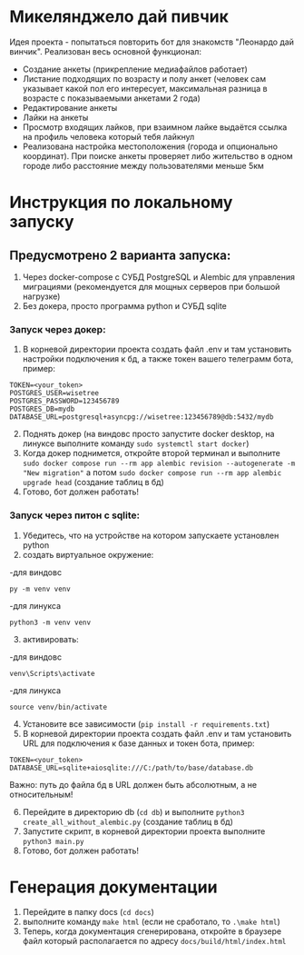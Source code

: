 # Микелянджело дай пивчик

Идея проекта - попытаться повторить бот для знакомств "Леонардо дай винчик". Реализован весь основной функционал:
- Создание анкеты (прикрепление медиафайлов работает)
- Листание подходящих по возрасту и полу анкет (человек сам указывает какой пол его интересует, максимальная разница в возрасте с показываемыми анкетами 2 года)
- Редактирование анкеты
- Лайки на анкеты
- Просмотр входящих лайков, при взаимном лайке выдаётся ссылка на профиль человека который тебя лайкнул
- Реализована настройка местоположения (города и опционально координат). При поиске анкеты проверяет либо жительство в одном городе либо расстояние между пользователями меньше 5км
# Инструкция по локальному запуску
## Предусмотрено 2 варианта запуска:
1) Через docker-compose с СУБД PostgreSQL и Alembic для управления миграциями (рекомендуется для мощных серверов при большой нагрузке)
2) Без докера, просто программа python и СУБД sqlite
### Запуск через докер:
1) В корневой директории проекта создать файл .env и там установить настройки подключения к бд, а также токен вашего телеграмм бота, пример:
```
TOKEN=<your_token>
POSTGRES_USER=wisetree
POSTGRES_PASSWORD=123456789
POSTGRES_DB=mydb
DATABASE_URL=postgresql+asyncpg://wisetree:123456789@db:5432/mydb
```
2) Поднять докер (на виндовс просто запустите docker desktop, на линуксе выполните команду ```sudo systemctl start docker```)
3) Когда докер поднимется, откройте второй терминал и выполните ```sudo docker compose run --rm app alembic revision --autogenerate -m "New migration"``` а потом ```sudo docker compose run --rm app alembic upgrade head``` (создание таблиц в бд)
4) Готово, бот должен работать!
### Запуск через питон с sqlite:
1) Убедитесь, что на устройстве на котором запускаете установлен python
2) создать виртуальное окружение:

-для виндовс
```commandline
py -m venv venv
```

-для линукса
```commandline
python3 -m venv venv
```
3) активировать:

-для виндовс
```commandline
venv\Scripts\activate
```

-для линукса
```commandline
source venv/bin/activate
```

4) Установите все зависимости (```pip install -r requirements.txt```)
5) В корневой директории проекта создать файл .env и там установить URL для подключения к базе данных и токен бота, пример:
```
TOKEN=<your_token>
DATABASE_URL=sqlite+aiosqlite:///C:/path/to/base/database.db
```
Важно: путь до файла бд в URL должен быть абсолютным, а не относительным!

6) Перейдите в директорию db (```cd db```) и выполните ```python3 create_all_without_alembic.py``` (создание таблиц в бд)
7) Запустите скрипт, в корневой директории проекта выполните ```python3 main.py```
8) Готово, бот должен работать!
# Генерация документации
1) Перейдите в папку docs (```cd docs```)
2) выполните команду ```make html``` (если не сработало, то ```.\make html```)
3) Теперь, когда документация сгенерирована, откройте в браузере файл который располагается по адресу ```docs/build/html/index.html```